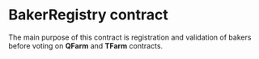 # BakerRegistry contract

The main purpose of this contract is registration and validation of bakers before voting on **QFarm** and **TFarm** contracts.
